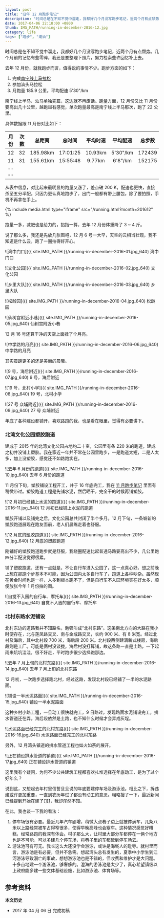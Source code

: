 ```yaml
---
layout: post
title: "旧年 12 月跑步笔记"
description: "时间总是在不知不觉中溜走，我都好几个月没写跑步笔记，近两个月有点颓势。几个月前的记忆有些零碎，我还是要整理下照片，努力检索些许回忆补上去。"
date: 2017-04-06 22:18:00 +0800
thumb: IMG_PATH/running-in-december-2016-12.jpg
category: life
tags: ["跑步", "潮汕"]
---
```


时间总是在不知不觉中溜走，我都好几个月没写跑步笔记，近两个月有点颓势。几个月前的记忆有些零碎，我还是要整理下照片，努力检索些许回忆补上去。

去年 12 月份，就我跑步而言，值得说的事情不少。跑步方面的如下：

1. 完成[南宁线上马拉松](/nanning-marathon-online.html)
2. 参加汕头马拉松
3. 月跑量 185.9 公里，平均配速 5'30"/km

南宁线上半马、汕马单独完篇，这边就不再废话。跑量方面，12 月份又比 11 月份要高出几十公里，越跑越有感觉，单次跑量最高是南宁线上半马那次，跑了 22 公里。

具体数据跟 11 月份对比如下：

|月份| 次数 | 总距离 | 总时间 | 平均时速 | 平均配速 | 总步数 | 总热量 |
|:--:|:----:|:------:|:------:|:--------:|:--------:|:------:|:------:|
|12|32|185.98km|17:01:25|10.93km|5'30"/km|172439|13955|
|11|31|155.61km|15:55:48|9.77km|6'8"/km|152175|11365|
|----

从表中信息，对比起来最明显的跑量又涨了，差点破 200 K，配速也更快，直接杀至五分半配。只因为更认真地跑步了，出门一般都有带上腰包，除了要拍照，手机不再拿在手上。

{% include media.html type="iframe" src="/running.html?month=201612" %}

跑量一多，减肥也是给力的，掐指一算，去年 12 月份体重降了 3 ~ 4 斤。

说了那么多，我还是先放几张图吧，12 月 6 号一大早，天空的云相当壮观，我不知道是什么云，跑了一圈拍得好开心。

![湾中门口]({{ site.IMG_PATH }}/running-in-december-2016-01.jpg_640)
湾中门口

![文化公园]({{ site.IMG_PATH }}/running-in-december-2016-02.jpg_640)
文化公园

![乡里大队]({{ site.IMG_PATH }}/running-in-december-2016-03.jpg_640)
乡里大队

![松龄园]({{ site.IMG_PATH }}/running-in-december-2016-04.jpg_640)
松龄园

![仙树宫附近小巷]({{ site.IMG_PATH }}/running-in-december-2016-05.jpg_640)
仙树宫附近小巷

12 月 16 号还算干净的天空上面挂了个月亮。

![中学路的月亮]({{ site.IMG_PATH }}/running-in-december-2016-06.jpg_640)
中学路的月亮

其实晨跑更多的还是美丽的晨曦。

![9 号，海后附近]({{ site.IMG_PATH }}/running-in-december-2016-07.jpg_640)
9 号，海后附近

![19 号，北村小学]({{ site.IMG_PATH }}/running-in-december-2016-08.jpg_640)
19 号，北村小学

![27 号 众埔附近]({{ site.IMG_PATH }}/running-in-december-2016-09.jpg_640)
27 号 众埔附近

年底了各种建设都铺开，喜欢路跑的我，也是看在眼里，觉得有必要讲下。

### 北湾文化公园塑胶跑道

建成于 2015 年的北湾文化公园占地约二十亩，公园里有条 220 米的跑道，建成之初并没铺上塑胶。我在家近一年并不常在公园里跑步，一是跑道太短，二是人太多，加上没塑胶，感觉还不如路跑实在。

![去年 6 月份的跑道]({{ site.IMG_PATH }}/running-in-december-2016-10.jpg_640)
去年 6 月份的跑道

11 月份下旬，塑胶铺设工程开工，并于 16 年底完工，我在 [11 月跑步笔记](/running-in-november-2016.html) 里面有稍微带过。塑胶跑道工程是先铺水泥，然后晒干，完全干的时候再铺塑胶。

![12 月初已经铺上水泥的跑道]({{ site.IMG_PATH }}/running-in-december-2016-11.jpg_640)
12 月初已经铺上水泥的跑道

塑胶开铺以及铺完之后，文化公园总共封闭了半个多月。12 月下旬，一条崭新的塑胶跑道展现在跑友面前，老人们晨练走着也舒服。

![12 月底的塑胶跑道]({{ site.IMG_PATH }}/running-in-december-2016-12.jpg_640)
12 月底的塑胶跑道

刚铺好的塑胶跑道跑步就是舒服，我绕圈配速比起普通马路要高出不少，几公里跑四分半配没觉得很累。

铺了塑胶跑道，还有一点就是，不让自行车进入公园了，这一点真心好。想之前晚上想在那跑个步基本不可能，因为公园内太多自行车了，跑道上各种吵杂。虽然现在黄金时间也是一样，人多到根本跑不了，但是自行车不入园环境实在好太多，顺便放张今年 1 月份拍的图。

![自觉不入园的自行车、摩托车]({{ site.IMG_PATH }}/running-in-december-2016-13.jpg_640)
自觉不入园的自行车、摩托车

### 北村东路水泥铺设

北村东边的道路我并不知路名，勉强叫成“北村东路”。这条南北方向的大路在我小时便存在，北与莲凤路交叉、南与金成路交叉，长约 900 米、有 8 米宽。经过北村及海后，其中北村段 700 米，海后段 200 米。北村段西侧建满新式楼房，海后段则是工厂。可能是俩村没谈拢，海后村没打算铺，故这条路一直是土路。一下起雨来坑坑洼洼，很不好走，平时跑步很少选择跑那边。

![去年 7 月上旬的北村东路]({{ site.IMG_PATH }}/running-in-december-2016-14.jpg_640)
去年 7 月上旬的北村东路

12 月初，一次跑步选择跑北村，经过这路，发现北村段已经铺了一半的水泥路面。

![铺设一半水泥路面]({{ site.IMG_PATH }}/running-in-december-2016-15.jpg_640)
铺设一半水泥路面

这种乡村小路工程，一旦动工很快就完工，9 日路过，发现路面水泥铺设完工，排水管道还在弄。海后段依然是土路，也不知什么时候才会弄成灰埕。

![水泥路面已经完工的北村东路]({{ site.IMG_PATH }}/running-in-december-2016-16.jpg_640)
水泥路面已经完工的北村东路

另外，12 月湾头镇道的排水管道工程也如火如荼的展开。

![正在铺设排水管道的镇道]({{ site.IMG_PATH }}/running-in-december-2016-17.jpg_640)
正在铺设排水管道的镇道

这里我有个疑问，为何不少公共建筑工程都喜欢扎堆选择在年底动工，是为了过个好年么？

说到这，又想起去年村里信誓旦旦说的年底要建停车场及游泳池，相比之下，拆违建或许更加重要，一直到农历年过了都没有动工的意思。粗略搜了一下，最近新闻已经提到开始在建了[[1]][1]，我却浑然不知。

在此，我也谈一下我的看法：

1. 停车场很有必要。最近几年汽车剧增，稍微大点巷子边上就被停满车，几条八米以上路经常被车占得窄很多，使得早晚高峰也会塞车。这种情况感觉好糟糕，经常路跑的我深有体会。村子那么大，让村里大部分车都停在一俩个地方也是不可能，可以多建几个停车场，将巷子里的车都赶到停车场去。
2. 游泳池可有可无。我长这么大还没学会游泳，或许是海墘人的耻辱。就村里而言，游泳池是有必要，但并不急需。想起湾头总有发生的，夏季中小学生到江河游泳导致溺亡的事故，想想游泳池也是不错的，但收费和维护才是大问题。十多亩地建一个游泳池，够奢侈的。澄海的游泳池是太少了，真心希望镇级以上政府能多建一些文体基础设施，比如游泳池、体育场等。

## 参考资料

[1]: http://www.dahuawang.com/dsb/html/2017-03/24/content_801785.htm "投600万修建泳池停车场"

**本文历史**

* 2017 年 04 月 06 日 完成初稿
